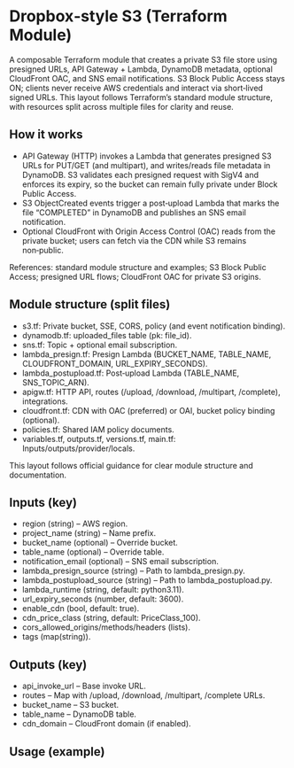 # Dropbox‑style S3 (Terraform Module)

A composable Terraform module that creates a private S3 file store using presigned URLs, API Gateway + Lambda, DynamoDB metadata, optional CloudFront OAC, and SNS email notifications. S3 Block Public Access stays ON; clients never receive AWS credentials and interact via short‑lived signed URLs. This layout follows Terraform’s standard module structure, with resources split across multiple files for clarity and reuse.  

## How it works
- API Gateway (HTTP) invokes a Lambda that generates presigned S3 URLs for PUT/GET (and multipart), and writes/reads file metadata in DynamoDB. S3 validates each presigned request with SigV4 and enforces its expiry, so the bucket can remain fully private under Block Public Access.  
- S3 ObjectCreated events trigger a post‑upload Lambda that marks the file “COMPLETED” in DynamoDB and publishes an SNS email notification.  
- Optional CloudFront with Origin Access Control (OAC) reads from the private bucket; users can fetch via the CDN while S3 remains non‑public.  

References: standard module structure and examples; S3 Block Public Access; presigned URL flows; CloudFront OAC for private S3 origins.  

## Module structure (split files)
- s3.tf: Private bucket, SSE, CORS, policy (and event notification binding).  
- dynamodb.tf: uploaded_files table (pk: file_id).  
- sns.tf: Topic + optional email subscription.  
- lambda_presign.tf: Presign Lambda (BUCKET_NAME, TABLE_NAME, CLOUDFRONT_DOMAIN, URL_EXPIRY_SECONDS).  
- lambda_postupload.tf: Post‑upload Lambda (TABLE_NAME, SNS_TOPIC_ARN).  
- apigw.tf: HTTP API, routes (/upload, /download, /multipart, /complete), integrations.  
- cloudfront.tf: CDN with OAC (preferred) or OAI, bucket policy binding (optional).  
- policies.tf: Shared IAM policy documents.  
- variables.tf, outputs.tf, versions.tf, main.tf: Inputs/outputs/provider/locals.  

This layout follows official guidance for clear module structure and documentation.  

## Inputs (key)
- region (string) – AWS region.  
- project_name (string) – Name prefix.  
- bucket_name (optional) – Override bucket.  
- table_name (optional) – Override table.  
- notification_email (optional) – SNS email subscription.  
- lambda_presign_source (string) – Path to lambda_presign.py.  
- lambda_postupload_source (string) – Path to lambda_postupload.py.  
- lambda_runtime (string, default: python3.11).  
- url_expiry_seconds (number, default: 3600).  
- enable_cdn (bool, default: true).  
- cdn_price_class (string, default: PriceClass_100).  
- cors_allowed_origins/methods/headers (lists).  
- tags (map(string)).  

## Outputs (key)
- api_invoke_url – Base invoke URL.  
- routes – Map with /upload, /download, /multipart, /complete URLs.  
- bucket_name – S3 bucket.  
- table_name – DynamoDB table.  
- cdn_domain – CloudFront domain (if enabled).  

## Usage (example)
